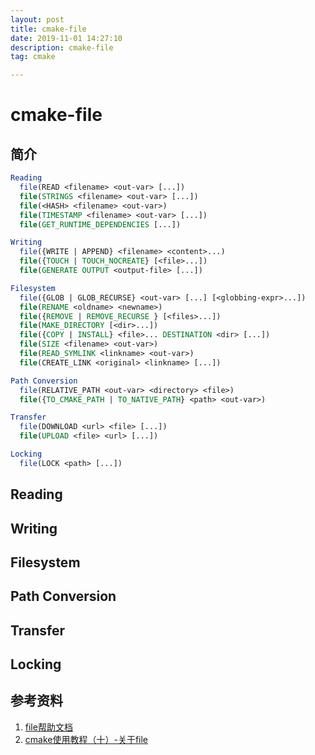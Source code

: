 ```yaml
---
layout: post
title: cmake-file
date: 2019-11-01 14:27:10
description: cmake-file
tag: cmake

---
```

# cmake-file

## 简介

```cmake
Reading
  file(READ <filename> <out-var> [...])
  file(STRINGS <filename> <out-var> [...])
  file(<HASH> <filename> <out-var>)
  file(TIMESTAMP <filename> <out-var> [...])
  file(GET_RUNTIME_DEPENDENCIES [...])

Writing
  file({WRITE | APPEND} <filename> <content>...)
  file({TOUCH | TOUCH_NOCREATE} [<file>...])
  file(GENERATE OUTPUT <output-file> [...])

Filesystem
  file({GLOB | GLOB_RECURSE} <out-var> [...] [<globbing-expr>...])
  file(RENAME <oldname> <newname>)
  file({REMOVE | REMOVE_RECURSE } [<files>...])
  file(MAKE_DIRECTORY [<dir>...])
  file({COPY | INSTALL} <file>... DESTINATION <dir> [...])
  file(SIZE <filename> <out-var>)
  file(READ_SYMLINK <linkname> <out-var>)
  file(CREATE_LINK <original> <linkname> [...])

Path Conversion
  file(RELATIVE_PATH <out-var> <directory> <file>)
  file({TO_CMAKE_PATH | TO_NATIVE_PATH} <path> <out-var>)

Transfer
  file(DOWNLOAD <url> <file> [...])
  file(UPLOAD <file> <url> [...])

Locking
  file(LOCK <path> [...])
```

## Reading

## Writing

## Filesystem

## Path Conversion

## Transfer

## Locking

## 参考资料

1. [file帮助文档](https://cmake.org/cmake/help/latest/command/file.html#glob)
2. [cmake使用教程（十）-关于file](https://juejin.im/post/5b3ecfef6fb9a04f8c5ebab5)